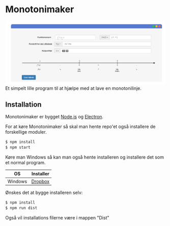 # Monotonimaker
![](Monotonimaker.png)
Et simpelt lille program til at hjælpe med at lave en monotonilinje.


## Installation

Monotonimaker er bygget [Node.js](https://nodejs.org/) og [Electron](https://www.electronjs.org/).

For at køre Monotonimaker så skal man hente repo'et også installere de forskellige moduler.

```sh
$ npm install 
$ npm start
```

Køre man Windows så kan man også hente installeren og installere det som et normal program.

| OS | Installer |
| ------ | ------ |
| Windows | [Dropbox](https://www.dropbox.com/s/sa0msu3rzi1m7u2/monotonimaker.zip?dl=0) |

Ønskes det at bygge installeren selv:

```sh
$ npm install 
$ npm run dist
```
Også vil installations filerne være i mappen "Dist"
